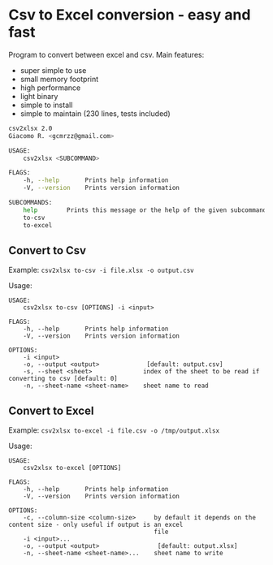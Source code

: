 # Csv to Excel conversion - easy and fast

Program to convert between excel and csv.
Main features:

- super simple to use
- small memory footprint
- high performance
- light binary
- simple to install
- simple to maintain (230 lines, tests included)

```sh
csv2xlsx 2.0
Giacomo R. <gcmrzz@gmail.com>

USAGE:
    csv2xlsx <SUBCOMMAND>

FLAGS:
    -h, --help       Prints help information
    -V, --version    Prints version information

SUBCOMMANDS:
    help        Prints this message or the help of the given subcommand(s)
    to-csv
    to-excel
```

## Convert to Csv

Example:
`csv2xlsx to-csv -i file.xlsx -o output.csv`

Usage:

```
USAGE:
    csv2xlsx to-csv [OPTIONS] -i <input>

FLAGS:
    -h, --help       Prints help information
    -V, --version    Prints version information

OPTIONS:
    -i <input>
    -o, --output <output>             [default: output.csv]
    -s, --sheet <sheet>              index of the sheet to be read if converting to csv [default: 0]
    -n, --sheet-name <sheet-name>    sheet name to read
```

## Convert to Excel

Example:
`csv2xlsx to-excel -i file.csv -o /tmp/output.xlsx`

Usage:

```
USAGE:
    csv2xlsx to-excel [OPTIONS]

FLAGS:
    -h, --help       Prints help information
    -V, --version    Prints version information

OPTIONS:
    -c, --column-size <column-size>     by default it depends on the content size - only useful if output is an excel
                                        file
    -i <input>...
    -o, --output <output>                [default: output.xlsx]
    -n, --sheet-name <sheet-name>...    sheet name to write
```
